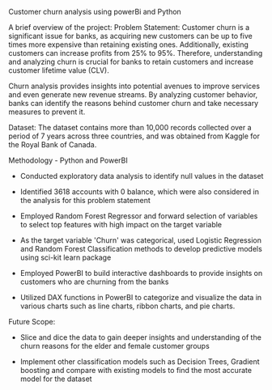 Customer churn analysis using powerBi and Python

A brief overview of the project:
Problem Statement:
Customer churn is a significant issue for banks, as acquiring new customers can be up to five times more expensive than retaining existing ones. Additionally, existing customers can increase profits from 25% to 95%. Therefore, understanding and analyzing churn is crucial for banks to retain customers and increase customer lifetime value (CLV).

Churn analysis provides insights into potential avenues to improve services and even generate new revenue streams. By analyzing customer behavior, banks can identify the reasons behind customer churn and take necessary measures to prevent it.

Dataset:
The dataset contains more than 10,000 records collected over a period of 7 years across three countries, and was obtained from Kaggle for the Royal Bank of Canada.

Methodology - Python and PowerBI
- Conducted exploratory data analysis to identify null values in the dataset

- Identified 3618 accounts with 0 balance, which were also considered in the analysis for this problem statement

- Employed Random Forest Regressor and forward selection of variables to select top features with high impact on the target variable

- As the target variable 'Churn' was categorical, used Logistic Regression and Random Forest Classification methods to develop predictive models using sci-kit learn package

- Employed PowerBI to build interactive dashboards to provide insights on customers who are churning from the banks

- Utilized DAX functions in PowerBI to categorize and visualize the data in various charts such as line charts, ribbon charts, and pie charts.

Future Scope:
- Slice and dice the data to gain deeper insights and understanding of the churn reasons for the elder and female customer groups

- Implement other classification models such as Decision Trees, Gradient boosting and compare with existing models to find the most accurate model for the dataset

